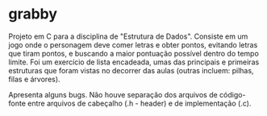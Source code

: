 # grabby

Projeto em C para a disciplina de "Estrutura de Dados". Consiste em um jogo onde o personagem deve comer letras e obter pontos, evitando letras que tiram pontos, e buscando a maior pontuação possível dentro do tempo limite. Foi um exercício de lista encadeada, umas das principais e primeiras estruturas que foram vistas no decorrer das aulas (outras incluem: pilhas, filas e árvores).

Apresenta alguns bugs. Não houve separação dos arquivos de código-fonte entre arquivos de cabeçalho (.h - header) e de implementação (.c).
